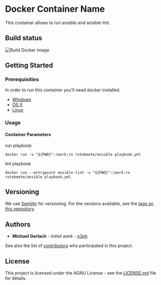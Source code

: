 # Docker Container Name

This container allows to run ansible and ansible-lint.

## Build status

![Build Docker image](https://github.com/Rote-Beete/ansible-docker/workflows/Build%20Docker%20image/badge.svg?branch=main)

## Getting Started
### Prerequisities

In order to run this container you'll need docker installed.

* [Windows](https://docs.docker.com/windows/started)
* [OS X](https://docs.docker.com/mac/started/)
* [Linux](https://docs.docker.com/linux/started/)

### Usage

#### Container Parameters

run playbook

```shell
docker run -v "${PWD}":/work:ro rotebeete/ansible playbook.yml
```

lint playbook

```shell
docker run --entrypoint ansible-lint -v "${PWD}":/work:ro rotebeete/ansible playbook.yml
```

## Versioning

We use [SemVer](http://semver.org/) for versioning. For the versions available, see the
[tags on this repository](https://github.com/Rote-Beete/ansible-docker/tags).

## Authors

* **Michael Gerlach** - *Initial work* - [n3ph](https://github.com/n3ph)

See also the list of [contributors](https://github.com/Rote-Beete/ansible-docker/contributors) who
participated in this project.

## License

This project is licensed under the AGNU License - see the [LICENSE.md](LICENSE.md) file for details.
